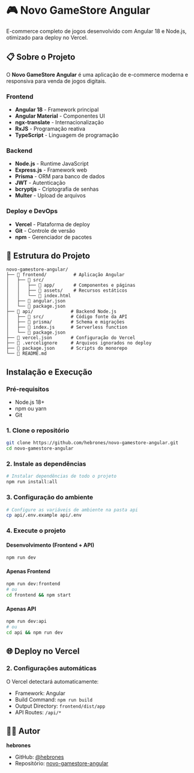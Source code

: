 # 🎮 Novo GameStore Angular

E-commerce completo de jogos desenvolvido com Angular 18 e Node.js, otimizado para deploy no Vercel.

## 📋 Sobre o Projeto

O **Novo GameStore Angular** é uma aplicação de e-commerce moderna e responsiva para venda de jogos digitais. 

### Frontend
- **Angular 18** - Framework principal
- **Angular Material** - Componentes UI
- **ngx-translate** - Internacionalização
- **RxJS** - Programação reativa
- **TypeScript** - Linguagem de programação

### Backend
- **Node.js** - Runtime JavaScript
- **Express.js** - Framework web
- **Prisma** - ORM para banco de dados
- **JWT** - Autenticação
- **bcryptjs** - Criptografia de senhas
- **Multer** - Upload de arquivos

### Deploy e DevOps
- **Vercel** - Plataforma de deploy
- **Git** - Controle de versão
- **npm** - Gerenciador de pacotes

## 📁 Estrutura do Projeto

```
novo-gamestore-angular/
├── 📁 frontend/          # Aplicação Angular
│   ├── 📁 src/
│   │   ├── 📁 app/       # Componentes e páginas
│   │   ├── 📁 assets/    # Recursos estáticos
│   │   └── 📄 index.html
│   ├── 📄 angular.json
│   └── 📄 package.json
├── 📁 api/              # Backend Node.js
│   ├── 📁 src/          # Código fonte da API
│   ├── 📁 prisma/       # Schema e migrações
│   ├── 📄 index.js      # Serverless function
│   └── 📄 package.json
├── 📄 vercel.json       # Configuração do Vercel
├── 📄 .vercelignore     # Arquivos ignorados no deploy
├── 📄 package.json      # Scripts do monorepo
└── 📄 README.md
```

##  Instalação e Execução

### Pré-requisitos
- Node.js 18+ 
- npm ou yarn
- Git

### 1. Clone o repositório
```bash
git clone https://github.com/hebrones/novo-gamestore-angular.git
cd novo-gamestore-angular
```

### 2. Instale as dependências
```bash
# Instalar dependências de todo o projeto
npm run install:all
```

### 3. Configuração do ambiente
```bash
# Configure as variáveis de ambiente na pasta api
cp api/.env.example api/.env
```

### 4. Execute o projeto

#### Desenvolvimento (Frontend + API)
```bash
npm run dev
```

#### Apenas Frontend
```bash
npm run dev:frontend
# ou
cd frontend && npm start
```

#### Apenas API
```bash
npm run dev:api
# ou
cd api && npm run dev
```

## 🌐 Deploy no Vercel



### 2. Configurações automáticas
O Vercel detectará automaticamente:
-  Framework: Angular
-  Build Command: `npm run build`
-  Output Directory: `frontend/dist/app`
-  API Routes: `/api/*`


## 👨‍💻 Autor

**hebrones**
- GitHub: [@hebrones](https://github.com/hebrones)
- Repositório: [novo-gamestore-angular](https://github.com/hebrones/novo-gamestore-angular)


